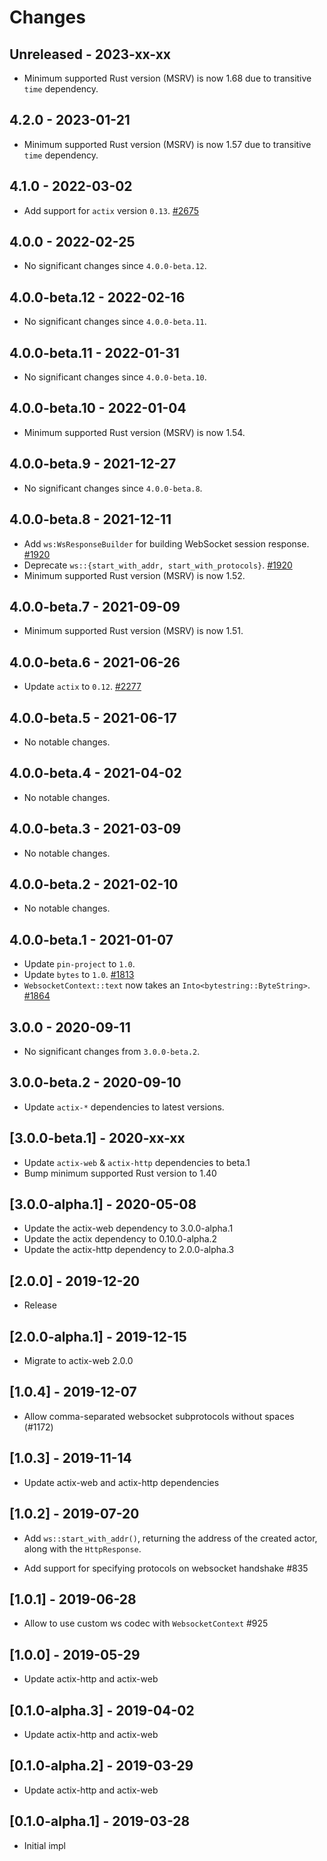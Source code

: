 # Changes

## Unreleased - 2023-xx-xx

- Minimum supported Rust version (MSRV) is now 1.68 due to transitive `time` dependency.

## 4.2.0 - 2023-01-21

- Minimum supported Rust version (MSRV) is now 1.57 due to transitive `time` dependency.

## 4.1.0 - 2022-03-02

- Add support for `actix` version `0.13`. [#2675]

[#2675]: https://github.com/actix/actix-web/pull/2675

## 4.0.0 - 2022-02-25

- No significant changes since `4.0.0-beta.12`.

## 4.0.0-beta.12 - 2022-02-16

- No significant changes since `4.0.0-beta.11`.

## 4.0.0-beta.11 - 2022-01-31

- No significant changes since `4.0.0-beta.10`.

## 4.0.0-beta.10 - 2022-01-04

- Minimum supported Rust version (MSRV) is now 1.54.

## 4.0.0-beta.9 - 2021-12-27

- No significant changes since `4.0.0-beta.8`.

## 4.0.0-beta.8 - 2021-12-11

- Add `ws:WsResponseBuilder` for building WebSocket session response. [#1920]
- Deprecate `ws::{start_with_addr, start_with_protocols}`. [#1920]
- Minimum supported Rust version (MSRV) is now 1.52.

[#1920]: https://github.com/actix/actix-web/pull/1920

## 4.0.0-beta.7 - 2021-09-09

- Minimum supported Rust version (MSRV) is now 1.51.

## 4.0.0-beta.6 - 2021-06-26

- Update `actix` to `0.12`. [#2277]

[#2277]: https://github.com/actix/actix-web/pull/2277

## 4.0.0-beta.5 - 2021-06-17

- No notable changes.

## 4.0.0-beta.4 - 2021-04-02

- No notable changes.

## 4.0.0-beta.3 - 2021-03-09

- No notable changes.

## 4.0.0-beta.2 - 2021-02-10

- No notable changes.

## 4.0.0-beta.1 - 2021-01-07

- Update `pin-project` to `1.0`.
- Update `bytes` to `1.0`. [#1813]
- `WebsocketContext::text` now takes an `Into<bytestring::ByteString>`. [#1864]

[#1813]: https://github.com/actix/actix-web/pull/1813
[#1864]: https://github.com/actix/actix-web/pull/1864

## 3.0.0 - 2020-09-11

- No significant changes from `3.0.0-beta.2`.

## 3.0.0-beta.2 - 2020-09-10

- Update `actix-*` dependencies to latest versions.

## [3.0.0-beta.1] - 2020-xx-xx

- Update `actix-web` & `actix-http` dependencies to beta.1
- Bump minimum supported Rust version to 1.40

## [3.0.0-alpha.1] - 2020-05-08

- Update the actix-web dependency to 3.0.0-alpha.1
- Update the actix dependency to 0.10.0-alpha.2
- Update the actix-http dependency to 2.0.0-alpha.3

## [2.0.0] - 2019-12-20

- Release

## [2.0.0-alpha.1] - 2019-12-15

- Migrate to actix-web 2.0.0

## [1.0.4] - 2019-12-07

- Allow comma-separated websocket subprotocols without spaces (#1172)

## [1.0.3] - 2019-11-14

- Update actix-web and actix-http dependencies

## [1.0.2] - 2019-07-20

- Add `ws::start_with_addr()`, returning the address of the created actor, along with the `HttpResponse`.

- Add support for specifying protocols on websocket handshake #835

## [1.0.1] - 2019-06-28

- Allow to use custom ws codec with `WebsocketContext` #925

## [1.0.0] - 2019-05-29

- Update actix-http and actix-web

## [0.1.0-alpha.3] - 2019-04-02

- Update actix-http and actix-web

## [0.1.0-alpha.2] - 2019-03-29

- Update actix-http and actix-web

## [0.1.0-alpha.1] - 2019-03-28

- Initial impl
